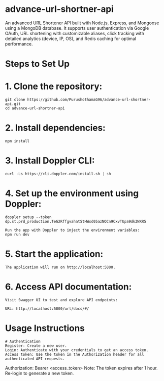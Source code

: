 # advance-url-shortner-api
An advanced URL Shortener API built with Node.js, Express, and Mongoose using a MongoDB database. It supports user authentication via Google OAuth, URL shortening with customizable aliases, click tracking with detailed analytics (device, IP, OS), and Redis caching for optimal performance.

# Steps to Set Up
# 1. Clone the repository:
    git clone https://github.com/PurushothamaG96/advance-url-shortner-api.git
    cd advance-url-shortner-api

 # 2. Install dependencies:
    npm install

 # 3. Install Doppler CLI:
    curl -Ls https://cli.doppler.com/install.sh | sh

# 4. Set up the environment using Doppler:
    doppler setup --token dp.st.prd_production.TeG2RffgvahatStHWsd05azNOCn9CxvTUpa9dk3WXR5

    Run the app with Doppler to inject the environment variables:
    npm run dev

# 5. Start the application:
    The application will run on http://localhost:5000.

# 6. Access API documentation:
    Visit Swagger UI to test and explore API endpoints:

    URL: http://localhost:5000/url/docs/#/




# Usage Instructions
    # Authentication
    Register: Create a new user.
    Login: Authenticate with your credentials to get an access token.
    Access token: Use the token in the Authorization header for all authenticated API requests.


Authorization: Bearer <access_token>
Note: The token expires after 1 hour. Re-login to generate a new token.




